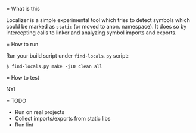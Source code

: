 = What is this

Localizer is a simple experimental tool
which tries to detect symbols which could be marked as `static`
(or moved to anon. namespace).
It does so by intercepting calls to linker and
analyzing symbol imports and exports.

= How to run

Run your build script under `find-locals.py` script:
```
$ find-locals.py make -j10 clean all
```

= How to test

NYI

= TODO

* Run on real projects
* Collect imports/exports from static libs
* Run lint
